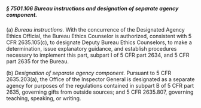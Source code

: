 ##### § 7501.106 Bureau instructions and designation of separate agency component. #####

(a) *Bureau instructions.* With the concurrence of the Designated Agency Ethics Official, the Bureau Ethics Counselor is authorized, consistent with 5 CFR 2635.105(c), to designate Deputy Bureau Ethics Counselors, to make a determination, issue explanatory guidance, and establish procedures necessary to implement this part, subpart I of 5 CFR part 2634, and 5 CFR part 2635 for the Bureau.

(b) *Designation of separate agency component.* Pursuant to 5 CFR 2635.203(a), the Office of the Inspector General is designated as a separate agency for purposes of the regulations contained in subpart B of 5 CFR part 2635, governing gifts from outside sources; and 5 CFR 2635.807, governing teaching, speaking, or writing.